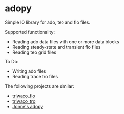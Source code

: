 # adopy

Simple IO library for ado, teo and flo files.

Supported functionality:
* Reading ado data files with one or more data blocks
* Reading steady-state and transient flo files
* Reading teo grid files

To Do:
* Writing ado files
* Reading trace tro files

The following projects are similar:
* [triwaco_flo](https://gitlab.com/rhdhv/water/groundwater/io/tree/master/triwaco_flo)
* [triwaco_tro](https://gitlab.com/rhdhv/water/groundwater/io/tree/master/triwaco_tro)
* [Jonne's adopy](https://gitlab.com/rhdhv/water/groundwater/io/tree/master/adopy)